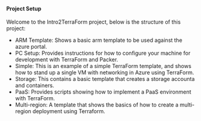 #### Project Setup
Welcome to the Intro2TerraForm project, below is the structure of this project:

* ARM Template:  Shows a basic arm template to be used against the azure portal.  
* PC Setup:   Provides instructions for how to configure your machine for development with TerraForm and Packer.
* Simple:  This is an example of a simple TerraForm template, and shows how to stand up a single VM with networking in Azure using TerraForm.  
* Storage:  This contains a basic template that creates a storage accounta and containers.  
* PaaS:  Provides scripts showing how to implement a PaaS environment with TerraForm.  
* Multi-region:  A template that shows the basics of how to create a multi-region deployment using Terraform.  

